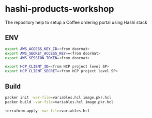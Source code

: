 # hashi-products-workshop
The repository help to setup a Coffee ordering portal using Hashi stack

## ENV
```sh
export AWS_ACCESS_KEY_ID=<from doormat>
export AWS_SECRET_ACCESS_KEY==<from doormat>
export AWS_SESSION_TOKEN=<from doormat>

export HCP_CLIENT_ID=<from HCP project level SP>
export HCP_CLIENT_SECRET=<from HCP project level SP>
```

## Build

```sh
packer init -var-file=variables.hcl image.pkr.hcl
packer build -var-file=variables.hcl image.pkr.hcl

terraform apply -var-file=variables.hcl
```


